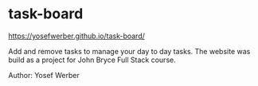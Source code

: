 # task-board
https://yosefwerber.github.io/task-board/

Add and remove tasks to manage your day to day tasks.
The website was build as a project for John Bryce Full Stack course.

Author: Yosef Werber
